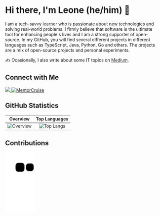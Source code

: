 # Hi there, I'm Leone (he/him) 👋

I am a tech-savvy learner who is passionate about new technologies and solving real-world problems. I firmly believe that software is the ultimate tool for enhancing people's lives and I am a strong supporter of open-source. In my GitHub, you will find several different projects in different languages such as TypeScript, Java, Python, Go and others. The projects are a mix of open-source projects and personal experiments.

✍️ Ocasionally, I also write about some IT topics on [Medium](http://leoneperdigao.medium.com).

## Connect with Me

<p>
  <a href="https://www.linkedin.com/in/leoneperdigao/" target="_blank">
    <img src="https://img.shields.io/badge/-LinkedIn-%230077B5?style=for-the-badge&logo=linkedin&logoColor=white" width="auto" height="50px">
  </a>
  <a href="https://mentorcruise.com/mentor/leoneperdigao/" target="_blank"> 
    <img src="https://cdn.mentorcruise.com/img/banner/fire-sm.svg" width="auto" height="50px" alt="MentorCruise"> 
  </a>
</p>

## GitHub Statistics


Overview                                                                                                    |  Top Languages
:----------------------------------------------------------------------------------------------------------:|:-------------------------------------------------------------------------:
![Overview](https://github-readme-stats.vercel.app/api?username=leoneperdigao&show_icons=true&theme=dark)   |  ![Top Langs](https://github-readme-stats.vercel.app/api/top-langs/?username=leoneperdigao&show_icons=true&theme=dark)


## Contributions

![Snake animation](https://github.com/leoneperdigao/leoneperdigao/blob/output/github-contribution-grid-snake.svg)
<!--
**leoneperdigao/leoneperdigao** is a ✨ _special_ ✨ repository because its `README.md` (this file) appears on your GitHub profile.

Here are some ideas to get you started:

- 🔭 I’m currently working on ...
- 🌱 I’m currently learning ...
- 👯 I’m looking to collaborate on ...
- 🤔 I’m looking for help with ...
- 💬 Ask me about ...
- 📫 How to reach me: ...
- 😄 Pronouns: ...
- ⚡ Fun fact: ...
-->
